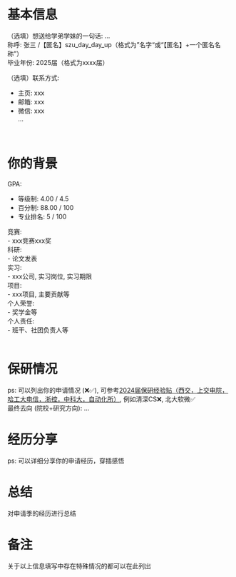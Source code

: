 # 基本信息
（选填）想送给学弟学妹的一句话: ...<br>
称呼: 张三 /【匿名】szu_day_day_up（格式为”名字“或“【匿名】+一个匿名名称”）<br>
毕业年份: 2025届（格式为xxxx届）<br>

（选填）联系方式: <br>
- 主页: xxx<br>
- 邮箱: xxx<br>
- 微信: xxx<br>
...<br>
<br>

# 你的背景
GPA: <br>
- 等级制: 4.00 / 4.5<br>
- 百分制: 88.00 / 100<br>
- 专业排名: 5 / 100<br>

竞赛:<br>
    - xxx竞赛xxx奖<br>
科研: <br>
    - 论文发表<br>
实习: <br>
    - xxx公司, 实习岗位, 实习期限<br>
项目:<br>
    - xxx项目, 主要贡献等<br>
个人荣誉:<br>
    - 奖学金等<br>
个人责任:<br>
    - 班干、社团负责人等<br>
<br>

# 保研情况
ps: 可以列出你的申请情况 (❌✅), 可参考[2024届保研经验贴（西交，上交电院，哈工大电信，浙控，中科大，自动化所）](https://zhuanlan.zhihu.com/p/656435604), 例如清深CS❌, 北大软微✅<br>
最终去向 (院校+研究方向): ...
<br>

# 经历分享
ps: 可以详细分享你的申请经历，穿插感悟
<br>

# 总结
对申请季的经历进行总结
<br>

# 备注
关于以上信息填写中存在特殊情况的都可以在此列出